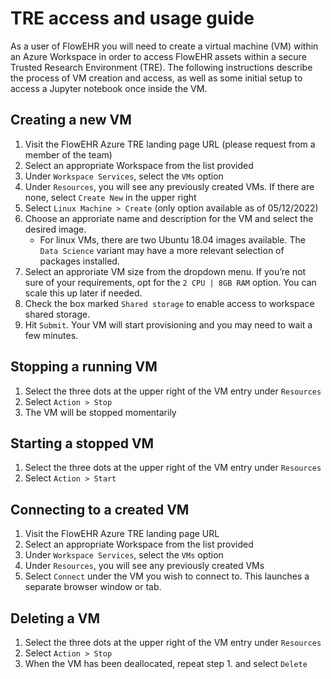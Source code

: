 TRE access and usage guide
================

As a user of FlowEHR you will need to create a virtual machine (VM)
within an Azure Workspace in order to access FlowEHR assets within a
secure Trusted Research Environment (TRE). The following instructions
describe the process of VM creation and access, as well as some initial
setup to access a Jupyter notebook once inside the VM.

## Creating a new VM

1.  Visit the FlowEHR Azure TRE landing page URL (please request from a
    member of the team)
2.  Select an appropriate Workspace from the list provided
3.  Under `Workspace Services`, select the `VMs` option
4.  Under `Resources`, you will see any previously created VMs. If there
    are none, select `Create New` in the upper right
5.  Select `Linux Machine > Create` (only option available as of
    05/12/2022)
6.  Choose an approriate name and description for the VM and select the
    desired image.
    - For linux VMs, there are two Ubuntu 18.04 images available. The
      `Data Science` variant may have a more relevant selection of
      packages installed.
7.  Select an approriate VM size from the dropdown menu. If you’re not
    sure of your requirements, opt for the `2 CPU | 8GB RAM` option. You
    can scale this up later if needed.
8.  Check the box marked `Shared storage` to enable access to workspace
    shared storage.
9.  Hit `Submit`. Your VM will start provisioning and you may need to
    wait a few minutes.

## Stopping a running VM

1.  Select the three dots at the upper right of the VM entry under
    `Resources`
2.  Select `Action > Stop`
3.  The VM will be stopped momentarily

## Starting a stopped VM

1.  Select the three dots at the upper right of the VM entry under
    `Resources`
2.  Select `Action > Start`

## Connecting to a created VM

1.  Visit the FlowEHR Azure TRE landing page URL
2.  Select an appropriate Workspace from the list provided
3.  Under `Workspace Services`, select the `VMs` option
4.  Under `Resources`, you will see any previously created VMs
5.  Select `Connect` under the VM you wish to connect to. This launches
    a separate browser window or tab.

## Deleting a VM

1.  Select the three dots at the upper right of the VM entry under
    `Resources`
2.  Select `Action > Stop`
3.  When the VM has been deallocated, repeat step 1. and select `Delete`
